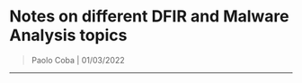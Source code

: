 # Notes on different DFIR and Malware Analysis topics

> Paolo Coba | 01/03/2022

-------------------------------------------